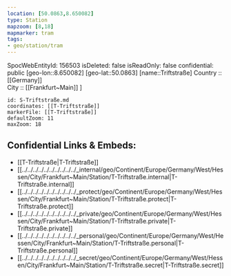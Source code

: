```yaml
---
location: [50.0863,8.650082] 
type: Station 
mapzoom: [8,18] 
mapmarker: tram 
tags:
- geo/station/tram
---
```

SpocWebEntityId: 156503
isDeleted: false
isReadOnly: false
confidential: public
[geo-lon::8.650082] 
[geo-lat::50.0863] 
[name::Triftstraße] 
Country :: [[Germany]]  
City :: [[Frankfurt~Main]] ] 


```leaflet
id: S-Triftstraße.md
coordinates: [[T-Triftstraße]] 
markerFile: [[T-Triftstraße]] 
defaultZoom: 11 
maxZoom: 18
```


## Confidential Links & Embeds: 
- [[T-Triftstraße|T-Triftstraße]] 
- [[../../../../../../../../../../_internal/geo/Continent/Europe/Germany/West/Hessen/City/Frankfurt~Main/Station/T-Triftstraße.internal|T-Triftstraße.internal]] 
- [[../../../../../../../../../../_protect/geo/Continent/Europe/Germany/West/Hessen/City/Frankfurt~Main/Station/T-Triftstraße.protect|T-Triftstraße.protect]] 
- [[../../../../../../../../../../_private/geo/Continent/Europe/Germany/West/Hessen/City/Frankfurt~Main/Station/T-Triftstraße.private|T-Triftstraße.private]] 
- [[../../../../../../../../../../_personal/geo/Continent/Europe/Germany/West/Hessen/City/Frankfurt~Main/Station/T-Triftstraße.personal|T-Triftstraße.personal]] 
- [[../../../../../../../../../../_secret/geo/Continent/Europe/Germany/West/Hessen/City/Frankfurt~Main/Station/T-Triftstraße.secret|T-Triftstraße.secret]] 
